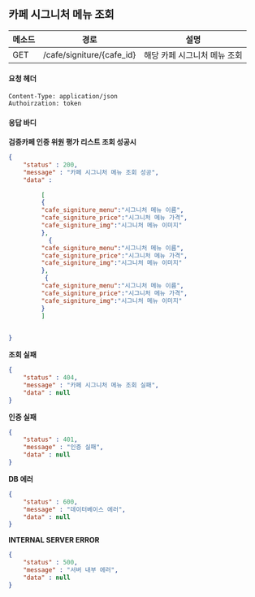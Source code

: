 ## 카페 시그니처 메뉴 조회



| 메소드 | 경로                      | 설명                          |
| ------ | ------------------------- | ----------------------------- |
| GET    | /cafe/signiture/{cafe_id} | 해당 카페  시그니처 메뉴 조회 |

#### 요청 헤더

```
Content-Type: application/json
Authoirzation: token
```

#### 응답 바디

**검증카페 인증 위원 평가 리스트 조회 성공시**

```json
{
    "status" : 200,
    "message" : "카페 시그니처 메뉴 조회 성공",
    "data" :
     
         [
         {
         "cafe_signiture_menu":"시그니처 메뉴 이름",
         "cafe_signiture_price":"시그니처 메뉴 가격",
         "cafe_signiture_img":"시그니처 메뉴 이미지"
         },
           {
         "cafe_signiture_menu":"시그니처 메뉴 이름",
         "cafe_signiture_price":"시그니처 메뉴 가격",
         "cafe_signiture_img":"시그니처 메뉴 이미지"
         },
          {
         "cafe_signiture_menu":"시그니처 메뉴 이름",
         "cafe_signiture_price":"시그니처 메뉴 가격",
         "cafe_signiture_img":"시그니처 메뉴 이미지"
         }
         ]
     

}
```

**조회 실패**

```json
{
    "status" : 404,
    "message" : "카페 시그니처 메뉴 조회 실패",
    "data" : null
}
```

**인증 실패**

```json
{
    "status" : 401,
    "message" : "인증 실패",
    "data" : null
}
```

**DB 에러**

```json
{
    "status" : 600,
    "message" : "데이터베이스 에러",
    "data" : null
}
```

**INTERNAL SERVER ERROR**

```json
{
    "status" : 500,
    "message" : "서버 내부 에러",
    "data" : null
}
```